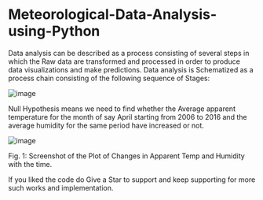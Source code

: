 # Meteorological-Data-Analysis-using-Python

Data analysis can be described as a process consisting of several steps in which the Raw data are transformed and processed in order to produce data visualizations and make predictions. Data analysis is Schematized as a process chain consisting of the following sequence of Stages:

![image](https://user-images.githubusercontent.com/22562694/121211631-43074200-c89a-11eb-8ed3-543b449f1096.png)

Null Hypothesis means we need to find whether the Average apparent temperature for the month of say April starting from 2006 to 2016 and the average humidity for the same period have increased or not.

![image](https://user-images.githubusercontent.com/22562694/121211708-54e8e500-c89a-11eb-9f37-3942888c1e4a.png)

Fig. 1: Screenshot of the Plot of Changes in Apparent Temp and Humidity with the time.


If you liked the code do Give a Star to support and keep supporting for more such works and implementation.

